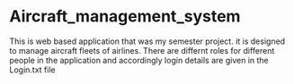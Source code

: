 # Aircraft_management_system

This is web based application that was my semester project.
it is designed to manage aircraft fleets of airlines.
There are differnt roles for different people in the application and accordingly login details are given in the Login.txt file